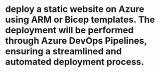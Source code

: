 # deploy a static website on Azure using ARM or Bicep templates. The deployment will be performed through Azure DevOps Pipelines, ensuring a streamlined and automated deployment process. 
